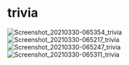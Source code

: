 # trivia

![Screenshot_20210330-065354_trivia](https://user-images.githubusercontent.com/72402856/112919830-73f22a80-9125-11eb-8b31-1d1a2165eccd.jpg)
![Screenshot_20210330-065217_trivia](https://user-images.githubusercontent.com/72402856/112919836-75bbee00-9125-11eb-9f0e-4af03d6a829f.jpg)
![Screenshot_20210330-065247_trivia](https://user-images.githubusercontent.com/72402856/112919839-76548480-9125-11eb-8577-e286b78e7500.jpg)
![Screenshot_20210330-065311_trivia](https://user-images.githubusercontent.com/72402856/112919841-7785b180-9125-11eb-8165-df41dfbe5409.jpg)

